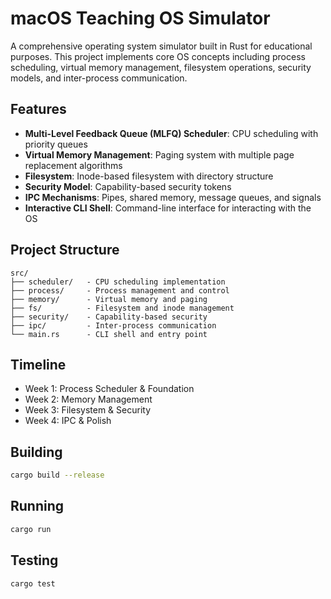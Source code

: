 # macOS Teaching OS Simulator

A comprehensive operating system simulator built in Rust for educational purposes. This project implements core OS concepts including process scheduling, virtual memory management, filesystem operations, security models, and inter-process communication.

## Features

- **Multi-Level Feedback Queue (MLFQ) Scheduler**: CPU scheduling with priority queues
- **Virtual Memory Management**: Paging system with multiple page replacement algorithms
- **Filesystem**: Inode-based filesystem with directory structure
- **Security Model**: Capability-based security tokens
- **IPC Mechanisms**: Pipes, shared memory, message queues, and signals
- **Interactive CLI Shell**: Command-line interface for interacting with the OS

## Project Structure

```
src/
├── scheduler/   - CPU scheduling implementation
├── process/     - Process management and control
├── memory/      - Virtual memory and paging
├── fs/          - Filesystem and inode management
├── security/    - Capability-based security
├── ipc/         - Inter-process communication
└── main.rs      - CLI shell and entry point
```

## Timeline

- Week 1: Process Scheduler & Foundation
- Week 2: Memory Management
- Week 3: Filesystem & Security
- Week 4: IPC & Polish

## Building

```bash
cargo build --release
```

## Running

```bash
cargo run
```

## Testing

```bash
cargo test
```
